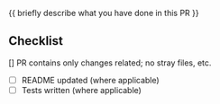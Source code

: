 <!--
Add a descriptive title textbox above, e.g.
feat(validatorName): brief title of what has been done
-->

{{ briefly describe what you have done in this PR }}

## Checklist

[] PR contains only changes related; no stray files, etc.
- [ ] README updated (where applicable)
- [ ] Tests written (where applicable)

